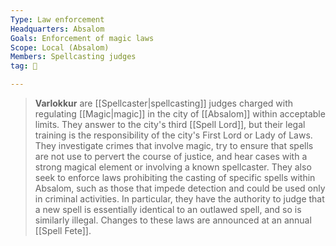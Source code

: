 ```yaml
---
Type: Law enforcement
Headquarters: Absalom
Goals: Enforcement of magic laws
Scope: Local (Absalom)
Members: Spellcasting judges
tag: 👥

---
```


> **Varlokkur** are [[Spellcaster|spellcasting]] judges charged with regulating [[Magic|magic]] in the city of [[Absalom]] within acceptable limits. They answer to the city's third [[Spell Lord]], but their legal training is the responsibility of the city's First Lord or Lady of Laws.
> They investigate crimes that involve magic, try to ensure that spells are not use to pervert the course of justice, and hear cases with a strong magical element or involving a known spellcaster.
> They also seek to enforce laws prohibiting the casting of specific spells within Absalom, such as those that impede detection and could be used only in criminal activities. In particular, they have the authority to judge that a new spell is essentially identical to an outlawed spell, and so is similarly illegal. Changes to these laws are announced at an annual [[Spell Fete]].







